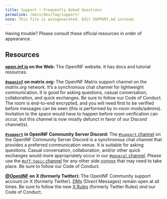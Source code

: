 ```yaml
---
title: Support • Frequently Asked Questions
permalink: /docs/dev/faq/support/
note: This file is autogenerated. Edit SUPPORT.md instead.
---
```


Having trouble? Please consult these official resources in order of appearance.

## Resources

**[open.inf.is][docs-site] on the Web:** The OpenINF website. It has docs and
tutorial resources.

**[`#openinf`][matrix-channel] on matrix.org:** The OpenINF Matrix support
channel on the _matrix.org_ network. It’s a synchronous chat channel for
lightweight communication. It is good for asking questions, casual conversation,
collaboration, and quick exchanges. Be sure to follow our Code of Conduct. The
room is end-to-end encrypted, and you will need first to be verified before
messages can be seen (this is performed by in-room mods/admins). Invitation to
the space would have to happen before room verification can occur, but this
channel is now mostly defunct in favor of our Discord channel(s).

**[`#support`][support-channel-discord] in OpenINF Community Server Discord:**
The [`#support` channel][] on the OpenINF Community Server Discord is a synchronous
chat channel that provides a preferred communication venue. It is suitable for asking
questions. Casual conversation, collaboration, and/or other quick exchanges would
more appropriately occur in our [`#general` channel][]. Please use the
[`#off-topic` channel][] for any other side <abbr title="conversations">convos</abbr>
that may need to take place. Be sure to follow our Code of Conduct.

**[@OpenINF][x-twitter-account] on X (formerly Twitter):** The OpenINF Community
support account on X (formerly Twitter).
<abbr title="Direct Messages">DMs</abbr> (Direct Messages) remain open at all
times. Be sure to follow the new [X Rules][x-twitter-rules] (formerly Twitter
Rules) _and_ our Code of Conduct.

<!-- prettier-ignore-start -->
<!-- LINK DEFINITION LABELS - START -->

[`#off-topic` channel]: https://discord.gg/ACMjssFV
[`#support` channel]: https://discord.gg/eZZtnHKN
[`#general` channel]: https://discord.gg/gUPTCPjd
[docs-site]: https://open.inf.is
[matrix-channel]: https://matrix.to/#/#openinf:matrix.org
[support-channel-discord]: https://discord.gg/CYJSYxjN
[x-twitter-account]: https://twitter.com/OpenINF
[x-twitter-rules]: https://help.twitter.com/en/rules-and-policies/x-rules

<!-- LINK DEFINITION LABELS - END -->
<!-- prettier-ignore-end -->
